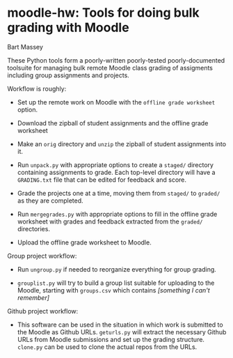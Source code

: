 # moodle-hw: Tools for doing bulk grading with Moodle
Bart Massey

These Python tools form a poorly-written poorly-tested
poorly-documented toolsuite for managing bulk remote Moodle
class grading of assigments including group assignments and
projects.

Workflow is roughly:

* Set up the remote work on Moodle with the `offline grade
  worksheet` option.

* Download the zipball of student assignments and the
  offline grade worksheet

* Make an `orig` directory and `unzip` the zipball of
  student assignments into it.

* Run `unpack.py` with appropriate options to create a
  `staged/` directory containing assignments to grade. Each
  top-level directory will have a `GRADING.txt` file that
  can be edited for feedback and score.

* Grade the projects one at a time, moving them from
  `staged/` to `graded/` as they are completed.

* Run `mergegrades.py` with appropriate options to fill in
  the offline grade worksheet with grades and feedback
  extracted from the `graded/` directories.

* Upload the offline grade worksheet to Moodle.

Group project workflow:

* Run `ungroup.py` if needed to reorganize everything for
  group grading.

* `grouplist.py` will try to build a group list suitable for
  uploading to the Moodle, starting with `groups.csv` which
  contains *[something I can't remember]*

Github project workflow:

* This software can be used in the situation
  in which work is submitted to the Moodle as Github
  URLs. `geturls.py`
  will extract the necessary Github URLs from Moodle
  submissions and set up the grading structure. `clone.py`
  can be used to clone the actual repos from the URLs.
